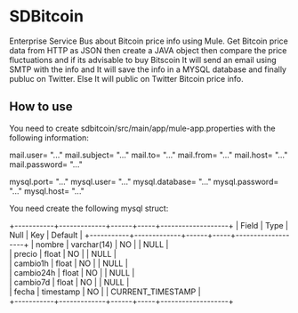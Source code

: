 # SDBitcoin
Enterprise Service Bus about Bitcoin price info using Mule.
Get Bitcoin price data from HTTP as JSON then create a JAVA object then compare the price fluctuations and if its advisable to buy Bitscoin It will send an email using SMTP with the info and It will save the info in a MYSQL database and finally publuc on Twitter. Else It will public on Twitter Bitcoin price info.

## How to use
You need to create sdbitcoin/src/main/app/mule-app.properties with the following information:

mail.user= "..."
mail.subject= "..."
mail.to= "..."
mail.from= "..."
mail.host= "..."
mail.password= "..."

mysql.port= "..."
mysql.user= "..."
mysql.database= "..."
mysql.password= "..."
mysql.host= "..."

You need create the following mysql struct:



+-----------+-------------+------+-----+-------------------+
| Field     | Type        | Null | Key | Default           | 
+-----------+-------------+------+-----+-------------------+
| nombre    | varchar(14) | NO   |     | NULL              |       
| precio    | float       | NO   |     | NULL              |  
| cambio1h  | float       | NO   |     | NULL              |       
| cambio24h | float       | NO   |     | NULL              |       
| cambio7d  | float       | NO   |     | NULL              |       
| fecha     | timestamp   | NO   |     | CURRENT_TIMESTAMP |       
+-----------+-------------+------+-----+-------------------+

